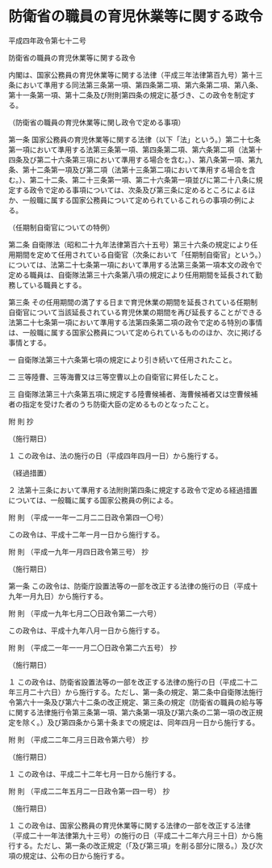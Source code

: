 # 防衛省の職員の育児休業等に関する政令

平成四年政令第七十二号

防衛省の職員の育児休業等に関する政令

内閣は、国家公務員の育児休業等に関する法律（平成三年法律第百九号）第十三条において準用する同法第三条第一項、第四条第二項、第六条第二項、第八条、第十一条第一項、第十二条及び附則第四条の規定に基づき、この政令を制定する。

（防衛省の職員の育児休業等に関し政令で定める事項）

第一条 国家公務員の育児休業等に関する法律（以下「法」という。）第二十七条第一項において準用する法第三条第一項、第四条第二項、第六条第二項（法第十四条及び第二十六条第三項において準用する場合を含む。）、第八条第一項、第九条、第十二条第一項及び第二項（法第十三条第二項において準用する場合を含む。）、第二十二条、第二十三条第一項、第二十六条第一項並びに第二十八条に規定する政令で定める事項については、次条及び第三条に定めるところによるほか、一般職に属する国家公務員について定められているこれらの事項の例による。

（任期制自衛官についての特例）

第二条 自衛隊法（昭和二十九年法律第百六十五号）第三十六条の規定により任用期間を定めて任用されている自衛官（次条において「任期制自衛官」という。）については、法第二十七条第一項において準用する法第三条第一項本文の政令で定める職員は、自衛隊法第三十六条第八項の規定により任用期間を延長されて勤務している職員とする。

第三条 その任用期間の満了する日まで育児休業の期間を延長されている任期制自衛官について当該延長されている育児休業の期間を再び延長することができる法第二十七条第一項において準用する法第四条第二項の政令で定める特別の事情は、一般職に属する国家公務員について定められているもののほか、次に掲げる事情とする。

一 自衛隊法第三十六条第七項の規定により引き続いて任用されたこと。

二 三等陸曹、三等海曹又は三等空曹以上の自衛官に昇任したこと。

三 自衛隊法第三十六条第五項に規定する陸曹候補者、海曹候補者又は空曹候補者の指定を受けた者のうち防衛大臣の定めるものとなったこと。

附 則 抄

（施行期日）

１ この政令は、法の施行の日（平成四年四月一日）から施行する。

（経過措置）

２ 法第十三条において準用する法附則第四条に規定する政令で定める経過措置については、一般職に属する国家公務員の例による。

附 則 （平成一一年一二月二二日政令第四一〇号）

この政令は、平成十二年一月一日から施行する。

附 則 （平成一九年一月四日政令第三号） 抄

（施行期日）

第一条 この政令は、防衛庁設置法等の一部を改正する法律の施行の日（平成十九年一月九日）から施行する。

附 則 （平成一九年七月二〇日政令第二一六号）

この政令は、平成十九年八月一日から施行する。

附 則 （平成二一年一一月二〇日政令第二六五号） 抄

（施行期日）

１ この政令は、防衛省設置法等の一部を改正する法律の施行の日（平成二十二年三月二十六日）から施行する。ただし、第一条の規定、第二条中自衛隊法施行令第六十一条及び第六十二条の改正規定、第三条の規定（防衛省の職員の給与等に関する法律施行令第三条第一項、第六条第一項及び第六条の二第一項の改正規定を除く。）及び第四条から第十条までの規定は、同年四月一日から施行する。

附 則 （平成二二年二月三日政令第六号） 抄

（施行期日）

１ この政令は、平成二十二年七月一日から施行する。

附 則 （平成二二年五月二一日政令第一四一号） 抄

（施行期日）

１ この政令は、国家公務員の育児休業等に関する法律の一部を改正する法律（平成二十一年法律第九十三号）の施行の日（平成二十二年六月三十日）から施行する。ただし、第一条の改正規定（「及び第三項」を削る部分に限る。）及び次項の規定は、公布の日から施行する。
